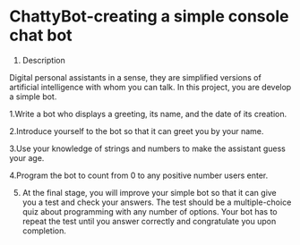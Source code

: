 # ChattyBot-creating a simple console chat bot

 1. Description

Digital personal assistants in a sense, they are simplified versions of artificial intelligence with whom you can talk.
In this project, you are develop a simple bot.

1.Write a bot who displays a greeting, its name, and the date of its creation.

2.Introduce yourself to the bot so that it can greet you by your name.

3.Use your knowledge of strings and numbers to make the assistant guess your age.

4.Program the bot to count from 0 to any positive number users enter.

5. At the final stage, you will improve your simple bot so that it can give you a test and check your answers. 
The test should be a multiple-choice quiz about programming with any number of options. 
Your bot has to repeat the test until you answer correctly and congratulate you upon completion.
